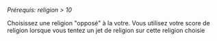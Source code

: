 *Prérequis: religion > 10*

Choisissez une religion "opposé" à la votre.
Vous utilisez votre score de religion lorsque vous tentez un jet de religion sur cette religion choisie